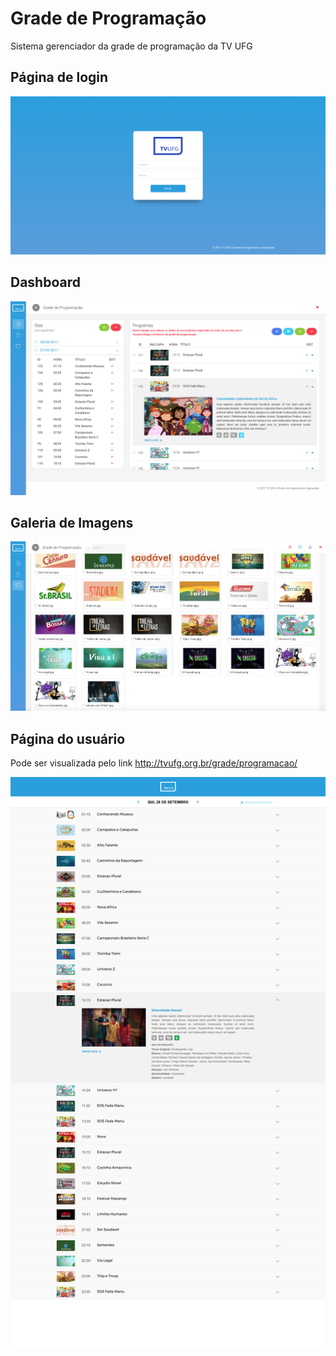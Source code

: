 # Grade de Programação

Sistema gerenciador da grade de programação da TV UFG

## Página de login

![login-page](https://github.com/tvufg/grade/blob/master/docs/login-page.png "LOGIN-PAGE")

## Dashboard

![dashboard](https://github.com/tvufg/grade/blob/master/docs/dashboard.png "DASHBOARD")

## Galeria de Imagens

![gallery](https://github.com/tvufg/grade/blob/master/docs/gallery.png "GALLERY")

## Página do usuário

Pode ser visualizada pelo link http://tvufg.org.br/grade/programacao/

![user-page](https://github.com/tvufg/grade/blob/master/docs/user-page.png "USER-PAGE")
